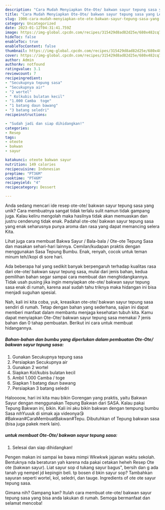```yaml
---
description: "Cara Mudah Menyiapkan Ote-Ote/ bakwan sayur tepung sasa yang Lezat Sekali"
title: "Cara Mudah Menyiapkan Ote-Ote/ bakwan sayur tepung sasa yang Lezat Sekali"
slug: 1906-cara-mudah-menyiapkan-ote-ote-bakwan-sayur-tepung-sasa-yang-lezat-sekali
category: Uncategorized
date: 2023-01-12T04:31:41.759Z
image: https://img-global.cpcdn.com/recipes/315429d8ad82d25e/680x482cq70/ote-ote-bakwan-sayur-tepung-sasa-foto-resep-utama.jpg
hideToc: false
enableToc: true
enableTocContent: false
thumbnail: https://img-global.cpcdn.com/recipes/315429d8ad82d25e/680x482cq70/ote-ote-bakwan-sayur-tepung-sasa-foto-resep-utama.jpg
cover: https://img-global.cpcdn.com/recipes/315429d8ad82d25e/680x482cq70/ote-ote-bakwan-sayur-tepung-sasa-foto-resep-utama.jpg
author: Admin
authorAv: notfound
ratingvalue: 3.1
reviewcount: 7
recipeingredient:
- "Secukupnya tepung sasa"
- "Secukupnya air"
- "2 wortel"
- " Kolkubis bulatan kecil"
- "1.000 Camba  toge"
- "1 batang daun bawang"
- "3 batang seledri"
recipeinstructions:

- "Sudah jadi dan siap dihidangkan!"
categories:
- Resep
tags:
- oteote
- bakwan
- sayur

katakunci: oteote bakwan sayur 
nutrition: 149 calories
recipecuisine: Indonesian
preptime: "PT36M"
cooktime: "PT46M"
recipeyield: "4"
recipecategory: Dessert

---
```





Anda sedang mencari ide resep ote-ote/ bakwan sayur tepung sasa yang unik? Cara membuatnya sangat tidak terlalu sulit namun tidak gampang juga. Kalau keliru mengolah maka hasilnya tidak akan memuaskan dan justru cenderung tidak enak. Padahal ote-ote/ bakwan sayur tepung sasa yang enak seharusnya punya aroma dan rasa yang dapat memancing selera Kita.





Lihat juga cara membuat Bakwa Sayur / Bala-bala / Ote-ote Tepung Sasa dan masakan sehari-hari lainnya. Cemilan/kudapan praktis dengan menggunakan Sasa Tepung Bumbu. Enak, renyah, cocok untuk teman minum teh//kopi di sore hari.

Ada beberapa hal yang sedikit banyak berpengaruh terhadap kualitas rasa dari ote-ote/ bakwan sayur tepung sasa, mulai dari jenis bahan, kedua pemilihan bahan segar sampai cara membuat dan menghidangkannya. Tidak usah pusing jika ingin menyiapkan ote-ote/ bakwan sayur tepung sasa enak di rumah, karena asal sudah tahu triknya maka hidangan ini bisa menjadi suguhan spesial.






Nah, kali ini kita coba, yuk, kreasikan ote-ote/ bakwan sayur tepung sasa sendiri di rumah. Tetap dengan bahan yang sederhana, sajian ini dapat memberi manfaat dalam membantu menjaga kesehatan tubuh kita. Kamu dapat menyiapkan Ote-Ote/ bakwan sayur tepung sasa memakai 7 jenis bahan dan 0 tahap pembuatan. Berikut ini cara untuk membuat hidangannya.

<!--inarticleads1-->

##### Bahan-bahan dan bumbu yang diperlukan dalam pembuatan Ote-Ote/ bakwan sayur tepung sasa:

1. Gunakan Secukupnya tepung sasa
1. Persiapkan Secukupnya air
1. Gunakan 2 wortel
1. Siapkan  Kol/kubis bulatan kecil
1. Ambil 1.000 Camba / toge
1. Siapkan 1 batang daun bawang
1. Persiapkan 3 batang seledri


Haloooow, hari ini kita mau bikin Gorengan yang praktis, yaitu Bakwan Sayur dengan menggunakan Tepung Bakwan dari SASA. Kalau pakai Tepung Bakwan ini, bikin. Kali ini aku bikin bakwan dengan tempung bumbu Sasa nihYuuuk di simak aja videonya😘#Bakwan#CaraMembuatBakwan#Tepu. Dibutuhkan of Tepung bakwan sasa (bisa juga pakek merk lain). 

<!--inarticleads2-->

#####  untuk membuat Ote-Ote/ bakwan sayur tepung sasa:


1. Selesai dan siap dihidangkan!

Pengen makan ini sampai ke bawa mimpi Wkwkwk jajanan waktu sekolah. Bentuknya nda beraturan yah karena nda pakai cetakan heheh Resep Ote ote (bakwan sayur). Liat sayur sop d tukang sayur bagus&#34;, bersih dan g ada tanah yg nempel jd kepingin beli. tp bosen d bkin sayur sop? Tambahkan sayuran seperti wortel, kol, seledri, dan tauge. Ingredients of ote ote sayur tepung sasa. 

Gimana nih? Gampang kan? Itulah cara membuat ote-ote/ bakwan sayur tepung sasa yang bisa anda lakukan di rumah. Semoga bermanfaat dan selamat mencoba!
